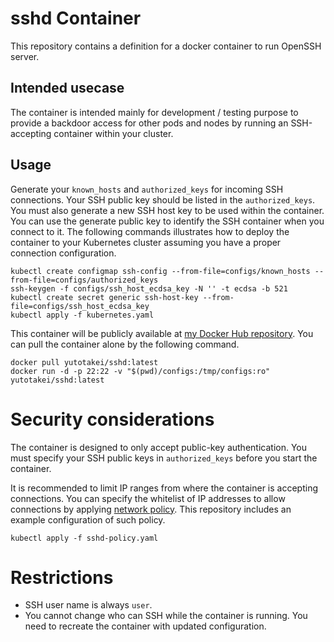 # sshd Container

This repository contains a definition for a docker container to run OpenSSH server.

## Intended usecase

The container is intended mainly for development / testing purpose to provide a backdoor access for other pods and nodes by running an SSH-accepting container within your cluster.

## Usage

Generate your `known_hosts` and `authorized_keys` for incoming SSH connections. Your SSH public key should be listed in the `authorized_keys`. You must also generate a new SSH host key to be used within the container. You can use the generate public key to identify the SSH container when you connect to it. The following commands illustrates how to deploy the container to your Kubernetes cluster assuming you have a proper connection configuration.

```
kubectl create configmap ssh-config --from-file=configs/known_hosts --from-file=configs/authorized_keys
ssh-keygen -f configs/ssh_host_ecdsa_key -N '' -t ecdsa -b 521
kubectl create secret generic ssh-host-key --from-file=configs/ssh_host_ecdsa_key
kubectl apply -f kubernetes.yaml
```

This container will be publicly available at [my Docker Hub repository](https://hub.docker.com/r/yutotakei/sshd). You can pull the container alone by the following command.

```
docker pull yutotakei/sshd:latest
docker run -d -p 22:22 -v "$(pwd)/configs:/tmp/configs:ro" yutotakei/sshd:latest
```

# Security considerations

The container is designed to only accept public-key authentication. You must specify your SSH public keys in `authorized_keys` before you start the container.

It is recommended to limit IP ranges from where the container is accepting connections. You can specify the whitelist of IP addresses to allow connections by applying [network policy](https://kubernetes.io/docs/concepts/services-networking/network-policies/). This repository includes an example configuration of such policy.

```
kubectl apply -f sshd-policy.yaml
```

# Restrictions

* SSH user name is always `user`.
* You cannot change who can SSH while the container is running. You need to recreate the container with updated configuration.
